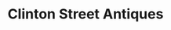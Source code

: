 ---
title: "Clinton Street Antiques"
url: /milwaukee/clinton-street-antiques/
shop: Antiquitäten
---